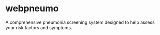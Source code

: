 # webpneumo
A comprehensive pneumonia screening system designed to help assess your risk factors and symptoms.
